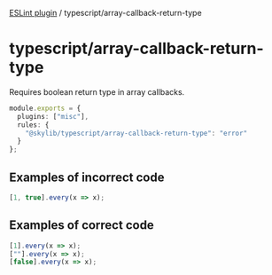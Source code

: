 [ESLint plugin](https://ilyub.github.io/eslint-plugin/) / typescript/array-callback-return-type

# typescript/array-callback-return-type

Requires boolean return type in array callbacks.

```ts
module.exports = {
  plugins: ["misc"],
  rules: {
    "@skylib/typescript/array-callback-return-type": "error"
  }
};
```

## Examples of incorrect code

```ts
[1, true].every(x => x);
```

## Examples of correct code

```ts
[1].every(x => x);
[""].every(x => x);
[false].every(x => x);
```